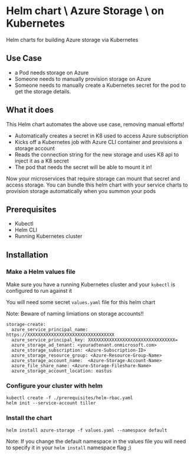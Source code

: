 # Helm chart \ Azure Storage \ on Kubernetes
Helm charts for building Azure storage via Kubernetes 

## Use Case

* a Pod needs storage on Azure
* Someone needs to manually provision storage on Azure
* Someone needs to manually create a Kubernetes secret for the pod to get the storage details.

## What it does

This Helm chart automates the above use case, removing manual efforts!

* Automatically creates a secret in K8 used to access Azure subscription
* Kicks off a Kubernetes job with Azure CLI container and provisions a storage account
* Reads the connection string for the new storage and uses K8 api to inject it as a K8 secret
* The pod that needs the secret will be able to mount it in!

Now your microservices that require storage can mount that secret and access storage.
You can bundle this helm chart with your service charts to provision storage automatically when you summon your pods

## Prerequisites

* Kubectl
* Helm CLI
* Running Kubernetes cluster

## Installation

### Make a Helm values file
Make sure you have a running Kubernetes cluster and your `kubectl` is configured to run against it <br/>

You will need some secret `values.yaml` file for this helm chart

Note: Beware of naming limiations on storage accounts!!

```
storage-create:
  azure_service_principal_name: https://XXXXXXXXXXXXXXXXXXXXXXXXXXXXXXXXX
  azure_service_principal_key: XXXXXXXXXXXXXXXXXXXXXXXXXXXXXXXXX=
  azure_storage_ad_tenant: <youradtenant.onmicrosoft.com>
  azure_storage_subscription: <Azure-Subscription-ID>
  azure_storage_resource_group: <Azure-Resource-Group-Name>
  azure_storage_account_name:  <Azure-Storage-Account-Name>
  azure_file_share_name: <Azure-Storage-Fileshare-Name>
  azure_storage_account_location: eastus
```

### Configure your cluster with helm

```
kubectl create -f ./prerequisites/helm-rbac.yaml
helm init --service-account tiller

```

### Install the chart

```
helm install azure-storage -f values.yaml --namespace default
```

Note: If you change the default namespace in the values file you will need to specify it in your `helm install` namespace flag ;)


